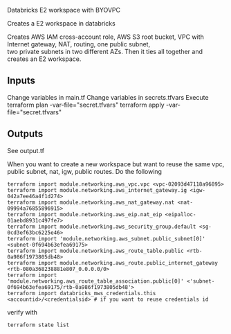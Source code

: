 Databricks E2 workspace with BYOVPC



Creates a E2 workspace in databricks

Creates AWS IAM cross-account role, AWS S3 root bucket, VPC with Internet gateway, NAT, routing, one public subnet,  
two private subnets in two different AZs. Then it ties all together and creates an E2 workspace.


## Inputs

Change variables in main.tf
Change variables in secrets.tfvars
Execute 
terraform plan -var-file="secret.tfvars"
terraform apply -var-file="secret.tfvars"

## Outputs
See output.tf

When you want to create a new workspace but want to reuse the same vpc, public subnet, nat, igw, public routes.
Do the following
```
terraform import module.networking.aws_vpc.vpc <vpc-02093d47118a96895>
terraform import module.networking.aws_internet_gateway.ig <igw-042a7ee46a4f1d274>
terraform import module.networking.aws_nat_gateway.nat <nat-09994a76855896915>
terraform import module.networking.aws_eip.nat_eip <eipalloc-01aebd8931c497fe7>
terraform import module.networking.aws_security_group.default <sg-0cd3ef63bc6225e46>
terraform import 'module.networking.aws_subnet.public_subnet[0]' <subnet-0f694b63efea69175>
terraform import module.networking.aws_route_table.public <rtb-0a986f1973805db48>
terraform import module.networking.aws_route.public_internet_gateway <rtb-080a368238881e807_0.0.0.0/0>
terraform import 'module.networking.aws_route_table_association.public[0]' <'subnet-0f694b63efea69175/rtb-0a986f1973805db48'>
terraform import databricks_mws_credentials.this <accountid>/<credentialsid> # if you want to reuse credentials id
```
verify with
```
terraform state list
```

